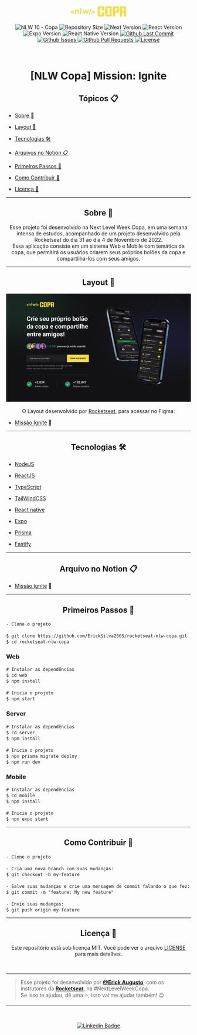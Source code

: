 <div align="center">
   <img src="./assets/nlw-copa-logo.svg" width="30%" alt="Logo NLW Copa"/>
   <br/><br/>
   <div align="center">
   <img alt="NLW 10 - Copa" src="https://img.shields.io/static/v1?label=NLW&message=10&color=F7DD43&labelColor=202024" />
   <img alt="Repository Size" src="https://img.shields.io/github/repo-size/ErickSilva2605/rocketseat-nlw-copa?color=F7DD43&label=Size&labelColor=202024"/>
   <img alt="Next Version" src="https://img.shields.io/github/package-json/dependency-version/ErickSilva2605/rocketseat-nlw-copa/next?filename=web%2Fpackage.json&label=Next&color=F7DD43&labelColor=202024"/>
   <img alt="React Version" src="https://img.shields.io/github/package-json/dependency-version/ErickSilva2605/rocketseat-nlw-copa/react?filename=web%2Fpackage.json&label=React&color=F7DD43&labelColor=202024"/>
   <img alt="Expo Version" src="https://img.shields.io/github/package-json/dependency-version/ErickSilva2605/rocketseat-nlw-copa/expo?filename=mobile%2Fpackage.json&label=Expo&color=F7DD43&labelColor=202024"/>
   <img alt="React Native Version" src="https://img.shields.io/github/package-json/dependency-version/ErickSilva2605/rocketseat-nlw-copa/react-native?filename=mobile%2Fpackage.json&label=React%20Native&color=F7DD43&labelColor=202024"/>
   <a href="https://github.com/ErickSilva2605/rocketseat-nlw-copa/commits/main">
      <img alt="Github Last Commit" src="https://img.shields.io/github/last-commit/ErickSilva2605/rocketseat-nlw-copa?color=F7DD43&label=Last%20Commit&labelColor=202024">
   </a>
   <a href="https://github.com/ErickSilva2605/rocketseat-nlw-copa/issues">
      <img alt="Github Issues" src="https://img.shields.io/github/issues/ErickSilva2605/rocketseat-nlw-copa?label=Issues&color=F7DD43&labelColor=202024">
   <a/>
   <a href="https://github.com/ErickSilva2605/rocketseat-nlw-copa/pulls">
      <img alt="Github Pull Requests" src="https://img.shields.io/github/issues-pr/ErickSilva2605/rocketseat-nlw-copa?label=PRs&color=F7DD43&labelColor=202024">
   </a>
      <a href="https://github.com/ErickSilva2605/rocketseat-nlw-copa/blob/main/LICENSE.md">
      <img alt="License" src="https://img.shields.io/static/v1?label=License&message=MIT&color=F7DD43&labelColor=202024"/>
   </a>
</div>
<br/><br/>
   <h1 align="center">[NLW Copa] Mission: Ignite</h1>
</div>

<h2 align="center">Tópicos 📋</h2>

   <p>

- [Sobre 📖](#sobre-)
- [Layout 🎨](#layout-)
- [Tecnologias 🛠️](#Tecnologias-)
- [Arquivos no Notion 📋](#arquivo-no-notion-)
- [Primeiros Passos 🚀](#primeiros-passos-)
- [Como Contribuir 💪](#como-contribuir-)
- [Licença 📝](#licença-)

   </p>

---

<h2 align="center">Sobre 📖</h2>
<p align="center">
   Esse projeto foi desenvolvido na Next Level Week Copa, em uma semana intensa de estudos, acompanhado de um projeto desenvolvido pela Rocketseat do dia 31 ao dia 4 de Novembro de 2022.<br>
   Essa aplicação consiste em um sistema Web e Mobile com temática da copa, que permitirá os usuários criarem seus próprios bolões da copa e compartilhá-los com seus amigos.
   <br/>
</p>

---

<h2 align="center">Layout 🎨</h2>

   <p align="center">
      <img alt="Capa NLW Copa" title="Capa NLW Copa" src="./assets/nlw-copa-capa.png" />
   </p>

   <p align="center">
      O Layout desenvolvido por <a href="https://www.figma.com/@rocketseat">Rocketseat</a>, para acessar no Figma:

- <a href="https://www.figma.com/community/file/1169028343875283461">Missão Ignite</a> 🚀

   </p>

---

<h2 align="center">Tecnologias 🛠️</h2>

   <p>

- [NodeJS](https://nodejs.org/)
- [ReactJS](https://reactjs.org/)
- [TypeScript](https://www.typescriptlang.org)
- [TailWindCSS](https://tailwindcss.com)
- [React native](https://reactnative.dev/)
- [Expo](https://expo.dev/)
- [Prisma](https://www.prisma.io)
- [Fastify](https://www.fastify.io)

   </p>

---

<h2 align="center">Arquivo no Notion 📋</h2>

- [Missão Ignite](https://efficient-sloth-d85.notion.site/NLW-10-Copa-235da64b014048b4a4c25229b67ecb12) 🚀

---

<h2 align="center">Primeiros Passos 🚀</h2>

   ```
   - Clone o projeto 

   $ git clone https://github.com/ErickSilva2605/rocketseat-nlw-copa.git
   $ cd rocketseat-nlw-copa
   ```

### Web

   ```
   # Instalar as dependências
   $ cd web
   $ npm install

   # Inicia o projeto
   $ npm start
   ```

### Server

   ```
   # Instalar as dependências
   $ cd server
   $ npm install

   # Inicia o projeto
   $ npx prisma migrate deploy
   $ npm run dev
   ```

### Mobile

   ```
   # Instalar as dependências
   $ cd mobile
   $ npm install

   # Inicia o projeto
   $ npx expo start
   ```

---

<h2 align="center">Como Contribuir 💪</h2>

   ```
   - Clone o projeto 

   - Cria uma nova branch com suas mudanças:
   $ git checkout -b my-feature

   - Salve suas mudanças e crie uma mensagem de commit falando o que fez:
   $ git commit -m "feature: My new feature"

   - Envie suas mudanças:
   $ git push origin my-feature
   ```

---

<h2 align="center">Licença 📝</h2>

<p align="center">
   Este repositório está sob licença MIT. Você pode ver o arquivo <a href="https://github.com/ErickSilva2605/rocketseat-nlw-copa/blob/main/LICENSE">LICENSE</a> para mais detalhes.
</p><br>

---

   >Esse projeto foi desenvolvido por **[@Erick Augusto](https://www.linkedin.com/in/erick-augusto-silva/)**, com os instrutores da **[Rocketseat](https://rocketseat.com.br/)**, na #NextLevelWeekCopa.<br>
   Se isso te ajudou, dê uma ⭐, isso vai me ajudar também! 😉

---

<br>
<div align="center">

   [![Linkedin Badge](https://img.shields.io/badge/-Erick%20Augusto-292929?style=flat-square&logo=Linkedin&logoColor=white&link=https://www.linkedin.com/in/erick-augusto-silva/)](https://www.linkedin.com/in/erick-augusto-silva/)

</div>
